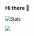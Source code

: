 ### Hi there 👋

<!--
**luskasouza/luskasouza** is a ✨ _special_ ✨ repository because its `README.md` (this file) appears on your GitHub profile.

Here are some ideas to get you started:

- 🔭 I’m currently working on ...
- 🌱 I’m currently learning ...
- 👯 I’m looking to collaborate on ...
- 🤔 I’m looking for help with ...
- 💬 Ask me about ...
- 📫 How to reach me: ...
- 😄 Pronouns: ...
- ⚡ Fun fact: ...
--><a href="https://github.com/luskasouza">
 <img align="center" src="https://github-readme-stats.vercel.app/api?username=luskasouza&show_icons=true&theme=light&line_height=27" alt="Stats"/>
</a>
<p><a href="https://github.com/luskasouza">
  <img align="center" src="https://github-readme-stats.vercel.app/api/top-langs/?username=luskasouza&theme=light&hide_langs_below=1" />
</a></p>



